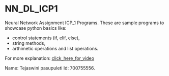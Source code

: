 # NN_DL_ICP1
Neural Network Assignment ICP_1 Programs. 
These are sample programs to showcase python basics like: 
- control statements (if, elif, else), 
- string methods, 
- arthimetic operations and list operations.

For more explanation: [click_here_for_video](https://drive.google.com/drive/folders/1dWq5dVQqs-JVms35qWIznAaUT_D2jmlO?usp=sharing)

Name: Tejaswini pasupuleti Id: 700755556.
